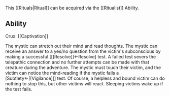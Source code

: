 This [[Rituals|Ritual]] can be acquired via the [[Ritualist]] Ability.
## Ability
Crux: [[Captivation]]

The mystic can stretch out their mind and read thoughts. The mystic can receive an answer to a yes/no question from the victim's subconscious by making a successful \[[[Resolve]]←Resolve\] test. A failed test severs the telepathic connection and no further attempts can be made with that creature during the adventure. The mystic must touch their victim, and the victim can notice the mind-reading if the mystic fails a \[Subtlety←[[Vigilance]]\] test. Of course, a helpless and bound victim can do nothing to stop this, but other victims will react. Sleeping victims wake up if the test fails.